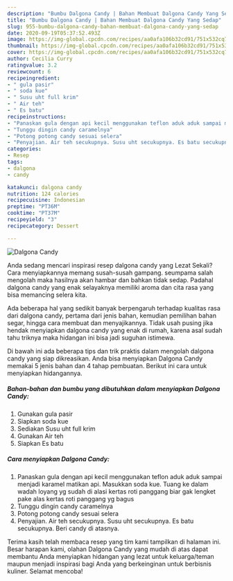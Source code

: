 ```yaml
---
description: "Bumbu Dalgona Candy | Bahan Membuat Dalgona Candy Yang Sedap"
title: "Bumbu Dalgona Candy | Bahan Membuat Dalgona Candy Yang Sedap"
slug: 955-bumbu-dalgona-candy-bahan-membuat-dalgona-candy-yang-sedap
date: 2020-09-19T05:37:52.493Z
image: https://img-global.cpcdn.com/recipes/aa0afa106b32cd91/751x532cq70/dalgona-candy-foto-resep-utama.jpg
thumbnail: https://img-global.cpcdn.com/recipes/aa0afa106b32cd91/751x532cq70/dalgona-candy-foto-resep-utama.jpg
cover: https://img-global.cpcdn.com/recipes/aa0afa106b32cd91/751x532cq70/dalgona-candy-foto-resep-utama.jpg
author: Cecilia Curry
ratingvalue: 3.2
reviewcount: 6
recipeingredient:
- " gula pasir"
- " soda kue"
- " Susu uht full krim"
- " Air teh"
- " Es batu"
recipeinstructions:
- "Panaskan gula dengan api kecil menggunakan teflon aduk aduk sampai menjadi karamel matikan api. Masukkan soda kue. Tuang ke dalam wadah loyang yg sudah di alasi kertas roti panggang biar gak lengket pake alas kertas roti panggang yg bagus"
- "Tunggu dingin candy caramelnya"
- "Potong potong candy sesuai selera"
- "Penyajian. Air teh secukupnya. Susu uht secukupnya. Es batu secukupnya. Beri candy di atasnya."
categories:
- Resep
tags:
- dalgona
- candy

katakunci: dalgona candy 
nutrition: 124 calories
recipecuisine: Indonesian
preptime: "PT36M"
cooktime: "PT37M"
recipeyield: "3"
recipecategory: Dessert

---
```



![Dalgona Candy](https://img-global.cpcdn.com/recipes/aa0afa106b32cd91/751x532cq70/dalgona-candy-foto-resep-utama.jpg)

Anda sedang mencari inspirasi resep dalgona candy yang Lezat Sekali? Cara menyiapkannya memang susah-susah gampang. seumpama salah mengolah maka hasilnya akan hambar dan bahkan tidak sedap. Padahal dalgona candy yang enak selayaknya memiliki aroma dan cita rasa yang bisa memancing selera kita.

Ada beberapa hal yang sedikit banyak berpengaruh terhadap kualitas rasa dari dalgona candy, pertama dari jenis bahan, kemudian pemilihan bahan segar, hingga cara membuat dan menyajikannya. Tidak usah pusing jika hendak menyiapkan dalgona candy yang enak di rumah, karena asal sudah tahu triknya maka hidangan ini bisa jadi suguhan istimewa.




Di bawah ini ada beberapa tips dan trik praktis dalam mengolah dalgona candy yang siap dikreasikan. Anda bisa menyiapkan Dalgona Candy memakai 5 jenis bahan dan 4 tahap pembuatan. Berikut ini cara untuk menyiapkan hidangannya.

<!--inarticleads1-->

##### Bahan-bahan dan bumbu yang dibutuhkan dalam menyiapkan Dalgona Candy:

1. Gunakan  gula pasir
1. Siapkan  soda kue
1. Sediakan  Susu uht full krim
1. Gunakan  Air teh
1. Siapkan  Es batu




<!--inarticleads2-->

##### Cara menyiapkan Dalgona Candy:

1. Panaskan gula dengan api kecil menggunakan teflon aduk aduk sampai menjadi karamel matikan api. Masukkan soda kue. Tuang ke dalam wadah loyang yg sudah di alasi kertas roti panggang biar gak lengket pake alas kertas roti panggang yg bagus
1. Tunggu dingin candy caramelnya
1. Potong potong candy sesuai selera
1. Penyajian. Air teh secukupnya. Susu uht secukupnya. Es batu secukupnya. Beri candy di atasnya.




Terima kasih telah membaca resep yang tim kami tampilkan di halaman ini. Besar harapan kami, olahan Dalgona Candy yang mudah di atas dapat membantu Anda menyiapkan hidangan yang lezat untuk keluarga/teman maupun menjadi inspirasi bagi Anda yang berkeinginan untuk berbisnis kuliner. Selamat mencoba!
